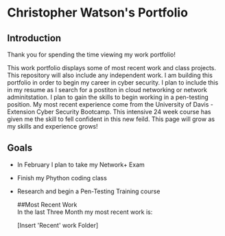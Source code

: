 # Christopher Watson's Portfolio
## Introduction
Thank you for spending the time viewing my work portfolio!   
   
This work portfolio displays some of most recent work and class projects. This repository will also include any independent work. I am building this portfolio in order to begin my career in cyber security. I plan to include this in my resume as I search for a postiton in cloud networking or network adminitstation. I plan to gain the skills to begin working in a pen-testing position. My most recent experience come from the University of Davis - Extension Cyber Security Bootcamp. This intensive 24 week course has given me the skill to fell confident in this new feild. This page will grow as my skills and experience grows!
   
   
   ## Goals
   - In February I plan to take my Network+ Exam
   - Finish my Phython coding class
   - Research and begin a Pen-Testing Training course
      
     
     ##Most Recent Work  
     In the last Three Month my most recent work is:
     
      [Insert 'Recent' work Folder]
